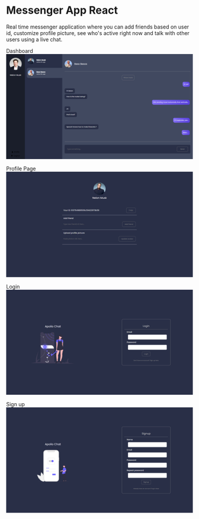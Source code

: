 # Messenger App React

Real time messenger application where you can add friends based on user id, customize profile picture, see who's active right now and talk with other users using a live chat.

Dashboard
![DHCP FSM](https://github.com/GabrielDamian/portfolio/blob/main/src/images/global_Wiki_github/mess-app/1.png)

Profile Page
![DHCP FSM](https://github.com/GabrielDamian/portfolio/blob/main/src/images/global_Wiki_github/mess-app/2.png)

Login
![DHCP FSM](https://github.com/GabrielDamian/portfolio/blob/main/src/images/global_Wiki_github/mess-app/3.png)

Sign up
![DHCP FSM](https://github.com/GabrielDamian/portfolio/blob/main/src/images/global_Wiki_github/mess-app/4.png)


